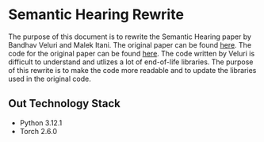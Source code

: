 # Semantic Hearing Rewrite 

The purpose of this document is to rewrite  the Semantic Hearing paper by Bandhav Veluri and Malek Itani. The original paper can be found [here](https://dl.acm.org/doi/10.1145/3586183.3606779). The code for the original paper can be found [here](https://github.com/vb000/SemanticHearing). The code written by Veluri is difficult to understand and utlizes a lot of end-of-life libraries. The purpose of this rewrite is to make the code more readable and to update the libraries used in the original code. 

## Out Technology Stack 
- Python 3.12.1
- Torch 2.6.0



